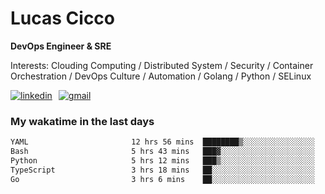 # Lucas Cicco

**DevOps Engineer & SRE**

Interests: Clouding Computing / Distributed System / Security / Container Orchestration / DevOps Culture / Automation / Golang / Python / SELinux
 
<div style="display: flex; align-items: center; gap: 10px;">
  <a href="https://www.linkedin.com/in/lucas-vitor-de-cicco" target="_blank">
    <img
      src="https://img.shields.io/badge/-LinkedIn-%230077B5?style=for-the-badge&logo=linkedin&logoColor=white"
      alt="linkedin"
      target="_blank" 
    />
  </a>
  <a href="mailto:lucasvitorx1@gmail.com">
      <img
        src="https://img.shields.io/badge/-Gmail-%23333?style=for-the-badge&logo=gmail&logoColor=white"
        alt="gmail"
        target="_blank"
      />
  </a>
</div>

### My wakatime in the last days

<!--START_SECTION:waka-->

```txt
YAML                       12 hrs 56 mins  ████████▒░░░░░░░░░░░░░░░░   33.65 %
Bash                       5 hrs 43 mins   ███▓░░░░░░░░░░░░░░░░░░░░░   14.88 %
Python                     5 hrs 12 mins   ███▒░░░░░░░░░░░░░░░░░░░░░   13.55 %
TypeScript                 3 hrs 18 mins   ██░░░░░░░░░░░░░░░░░░░░░░░   08.58 %
Go                         3 hrs 6 mins    ██░░░░░░░░░░░░░░░░░░░░░░░   08.06 %
```

<!--END_SECTION:waka-->
